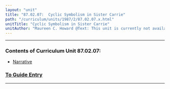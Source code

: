 ```yaml
---
layout: "unit"
title: "87.02.07:  Cyclic Symbolism in Sister Carrie"
path: "/curriculum/units/1987/2/87.02.07.x.html"
unitTitle: "Cyclic Symbolism in Sister Carrie"
unitAuthor: "Maureen C. Howard @Text: This unit is currently not available."
---
```

<body>
<hr/>
 <h3>
  Contents of Curriculum Unit 87.02.07:
 </h3>
 <ul>
  <a href="#a">
   <li>
    Narrative
   </li>
  </a>
 </ul>
 <h3>
  <a href="../../../guides/1987/2/87.02.07.x.html">
   To Guide Entry
  </a>
 </h3>
<hr/>
 
</body>